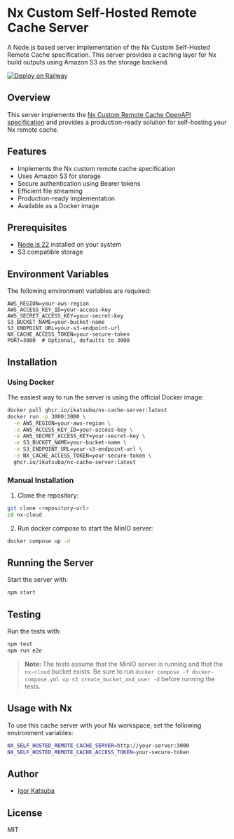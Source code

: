 # Nx Custom Self-Hosted Remote Cache Server

A Node.js based server implementation of the Nx Custom Self-Hosted Remote Cache
specification. This server provides a caching layer for Nx build outputs using
Amazon S3 as the storage backend.

[![Deploy on Railway](https://railway.com/button.svg)](https://railway.com/template/-bmO7p?referralCode=73cYCO)

## Overview

This server implements the
[Nx Custom Remote Cache OpenAPI specification](https://nx.dev/recipes/running-tasks/self-hosted-caching#build-your-own-caching-server)
and provides a production-ready solution for self-hosting your Nx remote cache.

## Features

- Implements the Nx custom remote cache specification
- Uses Amazon S3 for storage
- Secure authentication using Bearer tokens
- Efficient file streaming
- Production-ready implementation
- Available as a Docker image

## Prerequisites

- [Node.js 22](https://nodejs.org/) installed on your system
- S3 compatible storage

## Environment Variables

The following environment variables are required:

```env
AWS_REGION=your-aws-region
AWS_ACCESS_KEY_ID=your-access-key
AWS_SECRET_ACCESS_KEY=your-secret-key
S3_BUCKET_NAME=your-bucket-name
S3_ENDPOINT_URL=your-s3-endpoint-url
NX_CACHE_ACCESS_TOKEN=your-secure-token
PORT=3000  # Optional, defaults to 3000
```

## Installation

### Using Docker

The easiest way to run the server is using the official Docker image:

```bash
docker pull ghcr.io/ikatsuba/nx-cache-server:latest
docker run -p 3000:3000 \
  -e AWS_REGION=your-aws-region \
  -e AWS_ACCESS_KEY_ID=your-access-key \
  -e AWS_SECRET_ACCESS_KEY=your-secret-key \
  -e S3_BUCKET_NAME=your-bucket-name \
  -e S3_ENDPOINT_URL=your-s3-endpoint-url \
  -e NX_CACHE_ACCESS_TOKEN=your-secure-token \
  ghcr.io/ikatsuba/nx-cache-server:latest
```

### Manual Installation

1. Clone the repository:

```bash
git clone <repository-url>
cd nx-cloud
```

2. Run docker compose to start the MinIO server:

```bash
docker compose up -d
```

## Running the Server

Start the server with:

```bash
npm start
```

## Testing

Run the tests with:

```bash
npm test
npm run e2e
```

> **Note:** The tests assume that the MinIO server is running and that the
> `nx-cloud` bucket exists. Be sure to run
> `docker compose -f docker-compose.yml up s3 create_bucket_and_user -d` before
> running the tests.

## Usage with Nx

To use this cache server with your Nx workspace, set the following environment
variables:

```bash
NX_SELF_HOSTED_REMOTE_CACHE_SERVER=http://your-server:3000
NX_SELF_HOSTED_REMOTE_CACHE_ACCESS_TOKEN=your-secure-token
```

## Author

- [Igor Katsuba](https://x.com/katsuba_igor)

## License

MIT
